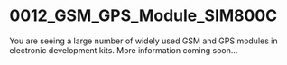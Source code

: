 # 0012_GSM_GPS_Module_SIM800C
You are seeing a large number of widely used GSM and GPS modules in electronic development kits. More information coming soon...
